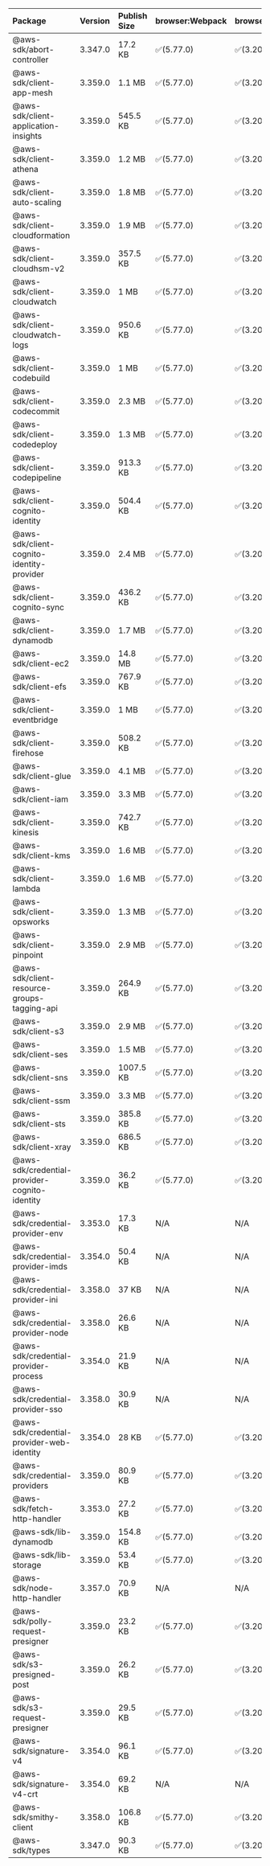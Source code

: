 | Package | Version | Publish Size | browser:Webpack | browser:Rollup | browser:EsBuild |
| :------ | :------ | :----------- | :------ | :----- | :------- |
|@aws-sdk/abort-controller|3.347.0|17.2 KB|✅(5.77.0)|✅(3.20.2)|✅(0.17.15)|
|@aws-sdk/client-app-mesh|3.359.0|1.1 MB|✅(5.77.0)|✅(3.20.2)|✅(0.17.15)|
|@aws-sdk/client-application-insights|3.359.0|545.5 KB|✅(5.77.0)|✅(3.20.2)|✅(0.17.15)|
|@aws-sdk/client-athena|3.359.0|1.2 MB|✅(5.77.0)|✅(3.20.2)|✅(0.17.15)|
|@aws-sdk/client-auto-scaling|3.359.0|1.8 MB|✅(5.77.0)|✅(3.20.2)|✅(0.17.15)|
|@aws-sdk/client-cloudformation|3.359.0|1.9 MB|✅(5.77.0)|✅(3.20.2)|✅(0.17.15)|
|@aws-sdk/client-cloudhsm-v2|3.359.0|357.5 KB|✅(5.77.0)|✅(3.20.2)|✅(0.17.15)|
|@aws-sdk/client-cloudwatch|3.359.0|1 MB|✅(5.77.0)|✅(3.20.2)|✅(0.17.15)|
|@aws-sdk/client-cloudwatch-logs|3.359.0|950.6 KB|✅(5.77.0)|✅(3.20.2)|✅(0.17.15)|
|@aws-sdk/client-codebuild|3.359.0|1 MB|✅(5.77.0)|✅(3.20.2)|✅(0.17.15)|
|@aws-sdk/client-codecommit|3.359.0|2.3 MB|✅(5.77.0)|✅(3.20.2)|✅(0.17.15)|
|@aws-sdk/client-codedeploy|3.359.0|1.3 MB|✅(5.77.0)|✅(3.20.2)|✅(0.17.15)|
|@aws-sdk/client-codepipeline|3.359.0|913.3 KB|✅(5.77.0)|✅(3.20.2)|✅(0.17.15)|
|@aws-sdk/client-cognito-identity|3.359.0|504.4 KB|✅(5.77.0)|✅(3.20.2)|✅(0.17.15)|
|@aws-sdk/client-cognito-identity-provider|3.359.0|2.4 MB|✅(5.77.0)|✅(3.20.2)|✅(0.17.15)|
|@aws-sdk/client-cognito-sync|3.359.0|436.2 KB|✅(5.77.0)|✅(3.20.2)|✅(0.17.15)|
|@aws-sdk/client-dynamodb|3.359.0|1.7 MB|✅(5.77.0)|✅(3.20.2)|✅(0.17.15)|
|@aws-sdk/client-ec2|3.359.0|14.8 MB|✅(5.77.0)|✅(3.20.2)|✅(0.17.15)|
|@aws-sdk/client-efs|3.359.0|767.9 KB|✅(5.77.0)|✅(3.20.2)|✅(0.17.15)|
|@aws-sdk/client-eventbridge|3.359.0|1 MB|✅(5.77.0)|✅(3.20.2)|✅(0.17.15)|
|@aws-sdk/client-firehose|3.359.0|508.2 KB|✅(5.77.0)|✅(3.20.2)|✅(0.17.15)|
|@aws-sdk/client-glue|3.359.0|4.1 MB|✅(5.77.0)|✅(3.20.2)|✅(0.17.15)|
|@aws-sdk/client-iam|3.359.0|3.3 MB|✅(5.77.0)|✅(3.20.2)|✅(0.17.15)|
|@aws-sdk/client-kinesis|3.359.0|742.7 KB|✅(5.77.0)|✅(3.20.2)|✅(0.17.15)|
|@aws-sdk/client-kms|3.359.0|1.6 MB|✅(5.77.0)|✅(3.20.2)|✅(0.17.15)|
|@aws-sdk/client-lambda|3.359.0|1.6 MB|✅(5.77.0)|✅(3.20.2)|✅(0.17.15)|
|@aws-sdk/client-opsworks|3.359.0|1.3 MB|✅(5.77.0)|✅(3.20.2)|✅(0.17.15)|
|@aws-sdk/client-pinpoint|3.359.0|2.9 MB|✅(5.77.0)|✅(3.20.2)|✅(0.17.15)|
|@aws-sdk/client-resource-groups-tagging-api|3.359.0|264.9 KB|✅(5.77.0)|✅(3.20.2)|✅(0.17.15)|
|@aws-sdk/client-s3|3.359.0|2.9 MB|✅(5.77.0)|✅(3.20.2)|✅(0.17.15)|
|@aws-sdk/client-ses|3.359.0|1.5 MB|✅(5.77.0)|✅(3.20.2)|✅(0.17.15)|
|@aws-sdk/client-sns|3.359.0|1007.5 KB|✅(5.77.0)|✅(3.20.2)|✅(0.17.15)|
|@aws-sdk/client-ssm|3.359.0|3.3 MB|✅(5.77.0)|✅(3.20.2)|✅(0.17.15)|
|@aws-sdk/client-sts|3.359.0|385.8 KB|✅(5.77.0)|✅(3.20.2)|✅(0.17.15)|
|@aws-sdk/client-xray|3.359.0|686.5 KB|✅(5.77.0)|✅(3.20.2)|✅(0.17.15)|
|@aws-sdk/credential-provider-cognito-identity|3.359.0|36.2 KB|✅(5.77.0)|✅(3.20.2)|✅(0.17.15)|
|@aws-sdk/credential-provider-env|3.353.0|17.3 KB|N/A|N/A|N/A|
|@aws-sdk/credential-provider-imds|3.354.0|50.4 KB|N/A|N/A|N/A|
|@aws-sdk/credential-provider-ini|3.358.0|37 KB|N/A|N/A|N/A|
|@aws-sdk/credential-provider-node|3.358.0|26.6 KB|N/A|N/A|N/A|
|@aws-sdk/credential-provider-process|3.354.0|21.9 KB|N/A|N/A|N/A|
|@aws-sdk/credential-provider-sso|3.358.0|30.9 KB|N/A|N/A|N/A|
|@aws-sdk/credential-provider-web-identity|3.354.0|28 KB|✅(5.77.0)|✅(3.20.2)|✅(0.17.15)|
|@aws-sdk/credential-providers|3.359.0|80.9 KB|✅(5.77.0)|✅(3.20.2)|✅(0.17.15)|
|@aws-sdk/fetch-http-handler|3.353.0|27.2 KB|✅(5.77.0)|✅(3.20.2)|✅(0.17.15)|
|@aws-sdk/lib-dynamodb|3.359.0|154.8 KB|✅(5.77.0)|✅(3.20.2)|✅(0.17.15)|
|@aws-sdk/lib-storage|3.359.0|53.4 KB|✅(5.77.0)|✅(3.20.2)|✅(0.17.15)|
|@aws-sdk/node-http-handler|3.357.0|70.9 KB|N/A|N/A|N/A|
|@aws-sdk/polly-request-presigner|3.359.0|23.2 KB|✅(5.77.0)|✅(3.20.2)|✅(0.17.15)|
|@aws-sdk/s3-presigned-post|3.359.0|26.2 KB|✅(5.77.0)|✅(3.20.2)|✅(0.17.15)|
|@aws-sdk/s3-request-presigner|3.359.0|29.5 KB|✅(5.77.0)|✅(3.20.2)|✅(0.17.15)|
|@aws-sdk/signature-v4|3.354.0|96.1 KB|✅(5.77.0)|✅(3.20.2)|✅(0.17.15)|
|@aws-sdk/signature-v4-crt|3.354.0|69.2 KB|N/A|N/A|N/A|
|@aws-sdk/smithy-client|3.358.0|106.8 KB|✅(5.77.0)|✅(3.20.2)|✅(0.17.15)|
|@aws-sdk/types|3.347.0|90.3 KB|✅(5.77.0)|✅(3.20.2)|✅(0.17.15)|
